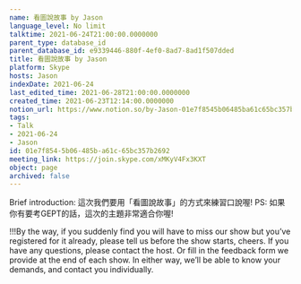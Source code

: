 ```yaml
---
name: 看圖說故事 by Jason
language_level: No limit
talktime: 2021-06-24T21:00:00.0000000
parent_type: database_id
parent_database_id: e9339446-880f-4ef0-8ad7-8ad1f507dded
title: 看圖說故事 by Jason
platform: Skype
hosts: Jason
indexDate: 2021-06-24
last_edited_time: 2021-06-28T21:00:00.0000000
created_time: 2021-06-23T12:14:00.0000000
notion_url: https://www.notion.so/by-Jason-01e7f8545b06485ba61c65bc357b2692
tags:
- Talk
- 2021-06-24
- Jason
id: 01e7f854-5b06-485b-a61c-65bc357b2692
meeting_link: https://join.skype.com/xMKyV4Fx3KXT
object: page
archived: false
---
```




Brief introduction: 這次我們要用「看圖說故事」的方式來練習口說喔!
PS: 如果你有要考GEPT的話，這次的主題非常適合你喔!

!!!By the way, if you suddenly find you will have to miss our show but you’ve registered for it already, please tell us before the show starts, cheers.
If you have any questions, please contact the host. Or fill in the feedback form we provide at the end of each show. In either way, we’ll be able to know your demands, and contact you individually.



